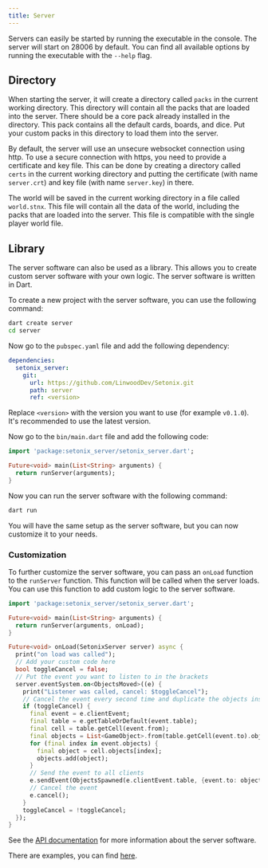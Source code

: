 ```yaml
---
title: Server
---
```


Servers can easily be started by running the executable in the console. The server will start on 28006 by default.
You can find all available options by running the executable with the `--help` flag.

## Directory

When starting the server, it will create a directory called `packs` in the current working directory. This directory will contain all the packs that are loaded into the server.
There should be a core pack already installed in the directory. This pack contains all the default cards, boards, and dice.
Put your custom packs in this directory to load them into the server.

By default, the server will use an unsecure websocket connection using http. To use a secure connection with https, you need to provide a certificate and key file. This can be done by creating a directory called `certs` in the current working directory and putting the certificate (with name `server.crt`) and key file (with name `server.key`) in there.

The world will be saved in the current working directory in a file called `world.stnx`. This file will contain all the data of the world, including the packs that are loaded into the server. This file is compatible with the single player world file.

## Library

The server software can also be used as a library. This allows you to create custom server software with your own logic. The server software is written in Dart.

To create a new project with the server software, you can use the following command:

```bash
dart create server
cd server
```

Now go to the `pubspec.yaml` file and add the following dependency:

```yaml
dependencies:
  setonix_server:
    git:
      url: https://github.com/LinwoodDev/Setonix.git
      path: server
      ref: <version>
```

Replace `<version>` with the version you want to use (for example `v0.1.0`). It's recommended to use the latest version.

Now go to the `bin/main.dart` file and add the following code:

```dart
import 'package:setonix_server/setonix_server.dart';

Future<void> main(List<String> arguments) {
  return runServer(arguments);
}
```

Now you can run the server software with the following command:

```bash
dart run
```

You will have the same setup as the server software, but you can now customize it to your needs.

### Customization

To further customize the server software, you can pass an `onLoad` function to the `runServer` function. This function will be called when the server loads. You can use this function to add custom logic to the server software.

```dart
import 'package:setonix_server/setonix_server.dart';

Future<void> main(List<String> arguments) {
  return runServer(arguments, onLoad);
}

Future<void> onLoad(SetonixServer server) async {
  print("on load was called");
  // Add your custom code here
  bool toggleCancel = false;
  // Put the event you want to listen to in the brackets
  server.eventSystem.on<ObjectsMoved>((e) {
    print("Listener was called, cancel: $toggleCancel");
    // Cancel the event every second time and duplicate the objects instead
    if (toggleCancel) {
      final event = e.clientEvent;
      final table = e.getTableOrDefault(event.table);
      final cell = table.getCell(event.from);
      final objects = List<GameObject>.from(table.getCell(event.to).objects);
      for (final index in event.objects) {
        final object = cell.objects[index];
        objects.add(object);
      }
      // Send the event to all clients
      e.sendEvent(ObjectsSpawned(e.clientEvent.table, {event.to: objects}));
      // Cancel the event
      e.cancel();
    }
    toggleCancel = !toggleCancel;
  });
}
```

See the [API documentation](https://api.setonix.world/) for more information about the server software.

There are examples, you can find [here](https://github.com/LinwoodDev/Setonix/blob/develop/server/example).

